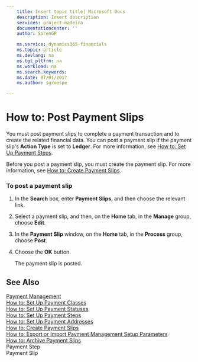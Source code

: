 ```yaml
---
    title: Insert topic title| Microsoft Docs
    description: Insert description
    services: project-madeira
    documentationcenter: ''
    author: SorenGP

    ms.service: dynamics365-financials
    ms.topic: article
    ms.devlang: na
    ms.tgt_pltfrm: na
    ms.workload: na
    ms.search.keywords:
    ms.date: 07/01/2017
    ms.author: sgroespe

---
```

# How to: Post Payment Slips
You must post payment slips to complete a payment transaction and to create the related financial data. You can post a payment slip if the payment slip's **Action Type** is set to **Ledger**. For more information, see [How to: Set Up Payment Steps](-$-t_10862-payment-step-$-.md).  
  
 Before you post a payment slip, you must create the payment slip. For more information, see [How to: Create Payment Slips](how-to-create-payment-slips.md).  
  
### To post a payment slip  
  
1.  In the **Search** box, enter **Payment Slips**, and then choose the relevant link.  
  
2.  Select a payment slip, and then, on the **Home** tab, in the **Manage** group, choose **Edit**.  
  
3.  In the **Payment Slip** window, on the **Home** tab, in the **Process** group, choose **Post**.  
  
4.  Choose the **OK** button.  
  
     The payment slip is posted.  
  
## See Also  
 [Payment Management](payment-management.md)   
 [How to: Set Up Payment Classes](how-to-set-up-payment-classes.md)   
 [How to: Set Up Payment Statuses](how-to-set-up-payment-statuses.md)   
 [How to: Set Up Payment Steps](how-to-set-up-payment-steps.md)   
 [How to: Set Up Payment Addresses](how-to-set-up-payment-addresses.md)   
 [How to: Create Payment Slips](how-to-create-payment-slips.md)   
 [How to: Export or Import Payment Management Setup Parameters](how-to-export-or-import-payment-management-setup-parameters.md)   
 [How to: Archive Payment Slips](how-to-archive-payment-slips.md)   
 Payment Step   
 Payment Slip